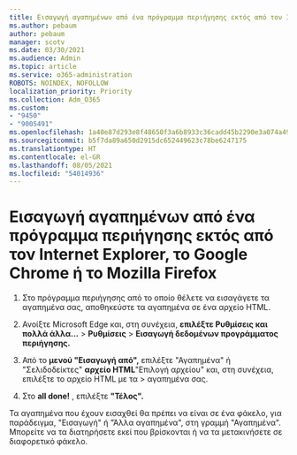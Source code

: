 ```yaml
---
title: Εισαγωγή αγαπημένων από ένα πρόγραμμα περιήγησης εκτός από τον Internet Explorer, το Google Chrome ή το Mozilla Firefox
ms.author: pebaum
author: pebaum
manager: scotv
ms.date: 03/30/2021
ms.audience: Admin
ms.topic: article
ms.service: o365-administration
ROBOTS: NOINDEX, NOFOLLOW
localization_priority: Priority
ms.collection: Adm_O365
ms.custom:
- "9450"
- "9005491"
ms.openlocfilehash: 1a40e87d293e8f48650f3a6b8933c36cadd45b2290e3a074a499c964a274d59b
ms.sourcegitcommit: b5f7da89a650d2915dc652449623c78be6247175
ms.translationtype: HT
ms.contentlocale: el-GR
ms.lasthandoff: 08/05/2021
ms.locfileid: "54014936"
---
```

# <a name="import-favorites-from-a-browser-other-than-internet-explorer-google-chrome-or-mozilla-firefox"></a>Εισαγωγή αγαπημένων από ένα πρόγραμμα περιήγησης εκτός από τον Internet Explorer, το Google Chrome ή το Mozilla Firefox

1. Στο πρόγραμμα περιήγησης από το οποίο θέλετε να εισαγάγετε τα αγαπημένα σας, αποθηκεύστε τα αγαπημένα σε ένα αρχείο HTML.

1. Ανοίξτε Microsoft Edge και, στη συνέχεια, **επιλέξτε Ρυθμίσεις και πολλά άλλα...**  >  **Ρυθμίσεις**  >  **Εισαγωγή δεδομένων προγράμματος περιήγησης.**

1. Από το **μενού "Εισαγωγή από",** επιλέξτε "Αγαπημένα" ή "Σελιδοδείκτες" **αρχείο HTML**"Επιλογή αρχείου" και, στη συνέχεια, επιλέξτε το αρχείο HTML με τα  >  αγαπημένα σας.

1. Στο **all done!** , επιλέξτε **"Τέλος".**

Τα αγαπημένα που έχουν εισαχθεί θα πρέπει να είναι σε ένα φάκελο, για παράδειγμα, "Εισαγωγή" ή "Άλλα αγαπημένα", στη γραμμή "Αγαπημένα". Μπορείτε να τα διατηρήσετε εκεί που βρίσκονται ή να τα μετακινήσετε σε διαφορετικό φάκελο.